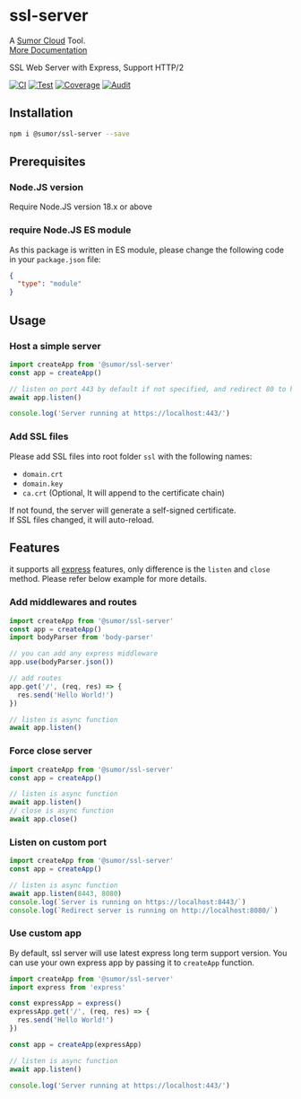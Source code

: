 # ssl-server

A [Sumor Cloud](https://sumor.cloud) Tool.  
[More Documentation](https://sumor.cloud/ssl-server)

SSL Web Server with Express, Support HTTP/2

[![CI](https://github.com/sumor-cloud/ssl-server/actions/workflows/ci.yml/badge.svg)](https://github.com/sumor-cloud/ssl-server/actions/workflows/ci.yml)
[![Test](https://github.com/sumor-cloud/ssl-server/actions/workflows/ut.yml/badge.svg)](https://github.com/sumor-cloud/ssl-server/actions/workflows/ut.yml)
[![Coverage](https://github.com/sumor-cloud/ssl-server/actions/workflows/coverage.yml/badge.svg)](https://github.com/sumor-cloud/ssl-server/actions/workflows/coverage.yml)
[![Audit](https://github.com/sumor-cloud/ssl-server/actions/workflows/audit.yml/badge.svg)](https://github.com/sumor-cloud/ssl-server/actions/workflows/audit.yml)

## Installation

```bash
npm i @sumor/ssl-server --save
```

## Prerequisites

### Node.JS version

Require Node.JS version 18.x or above

### require Node.JS ES module

As this package is written in ES module,
please change the following code in your `package.json` file:

```json
{
  "type": "module"
}
```

## Usage

### Host a simple server

```javascript
import createApp from '@sumor/ssl-server'
const app = createApp()

// listen on port 443 by default if not specified, and redirect 80 to https 443
await app.listen()

console.log('Server running at https://localhost:443/')
```

### Add SSL files

Please add SSL files into root folder `ssl` with the following names:

- `domain.crt`
- `domain.key`
- `ca.crt` (Optional, It will append to the certificate chain)

If not found, the server will generate a self-signed certificate.  
If SSL files changed, it will auto-reload.

## Features

it supports all [express](https://www.npmjs.com/package/express) features, only difference is the `listen` and `close` method. Please refer below example for more details.

### Add middlewares and routes

```javascript
import createApp from '@sumor/ssl-server'
const app = createApp()
import bodyParser from 'body-parser'

// you can add any express middleware
app.use(bodyParser.json())

// add routes
app.get('/', (req, res) => {
  res.send('Hello World!')
})

// listen is async function
await app.listen()
```

### Force close server

```javascript
import createApp from '@sumor/ssl-server'
const app = createApp()

// listen is async function
await app.listen()
// close is async function
await app.close()
```

### Listen on custom port

```javascript
import createApp from '@sumor/ssl-server'
const app = createApp()

// listen is async function
await app.listen(8443, 8080)
console.log(`Server is running on https://localhost:8443/`)
console.log(`Redirect server is running on http://localhost:8080/`)
```

### Use custom app
By default, ssl server will use latest express long term support version. You can use your own express app by passing it to `createApp` function.

```javascript
import createApp from '@sumor/ssl-server'
import express from 'express'

const expressApp = express()
expressApp.get('/', (req, res) => {
  res.send('Hello World!')
})

const app = createApp(expressApp)

// listen is async function
await app.listen()

console.log('Server running at https://localhost:443/')

```
